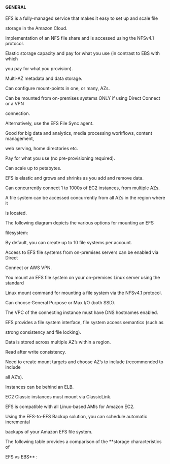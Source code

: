 #### GENERAL


EFS is a fully-managed service that makes it easy to set up and scale file

storage in the Amazon Cloud.


Implementation of an NFS file share and is accessed using the NFSv4.1 protocol.


Elastic storage capacity and pay for what you use (in contrast to EBS with which

you pay for what you provision).


Multi-AZ metadata and data storage.


Can configure mount-points in one, or many, AZs.


Can be mounted from on-premises systems ONLY if using Direct Connect or a VPN

connection.


Alternatively, use the EFS File Sync agent.


Good for big data and analytics, media processing workflows, content management,

web serving, home directories etc.


Pay for what you use (no pre-provisioning required).


Can scale up to petabytes.


EFS is elastic and grows and shrinks as you add and remove data.


Can concurrently connect 1 to 1000s of EC2 instances, from multiple AZs.


A file system can be accessed concurrently from all AZs in the region where it

is located.


The following diagram depicts the various options for mounting an EFS

filesystem:


By default, you can create up to 10 file systems per account.


Access to EFS file systems from on-premises servers can be enabled via Direct

Connect or AWS VPN.


You mount an EFS file system on your on-premises Linux server using the standard

Linux mount command for mounting a file system via the NFSv4.1 protocol.


Can choose General Purpose or Max I/O (both SSD).


The VPC of the connecting instance must have DNS hostnames enabled.


EFS provides a file system interface, file system access semantics (such as

strong consistency and file locking).


Data is stored across multiple AZ’s within a region.


Read after write consistency.


Need to create mount targets and choose AZ’s to include (recommended to include

all AZ’s).


Instances can be behind an ELB.


EC2 Classic instances must mount via ClassicLink.


EFS is compatible with all Linux-based AMIs for Amazon EC2.


Using the EFS-to-EFS Backup solution, you can schedule automatic incremental

backups of your Amazon EFS file system.


The following table provides a comparison of the **storage characteristics of

EFS vs EBS** :

